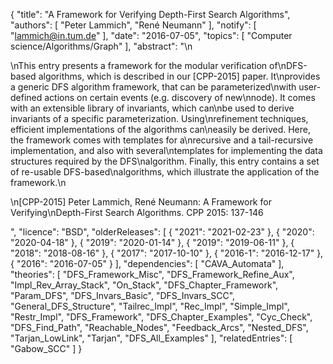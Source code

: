 {
    "title": "A Framework for Verifying Depth-First Search Algorithms",
    "authors": [
        "Peter Lammich",
        "René Neumann"
    ],
    "notify": [
        "lammich@in.tum.de"
    ],
    "date": "2016-07-05",
    "topics": [
        "Computer science/Algorithms/Graph"
    ],
    "abstract": "\n<p>\nThis entry presents a framework for the modular verification of\nDFS-based algorithms, which is described in our [CPP-2015] paper. It\nprovides a generic DFS algorithm framework, that can be parameterized\nwith user-defined actions on certain events (e.g. discovery of new\nnode).  It comes with an extensible library of invariants, which can\nbe used to derive invariants of a specific parameterization.  Using\nrefinement techniques, efficient implementations of the algorithms can\neasily be derived. Here, the framework comes with templates for a\nrecursive and a tail-recursive implementation, and also with several\ntemplates for implementing the data structures required by the DFS\nalgorithm.  Finally, this entry contains a set of re-usable DFS-based\nalgorithms, which illustrate the application of the framework.\n</p><p>\n[CPP-2015] Peter Lammich, René Neumann: A Framework for Verifying\nDepth-First Search Algorithms. CPP 2015: 137-146</p>",
    "licence": "BSD",
    "olderReleases": [
        {
            "2021": "2021-02-23"
        },
        {
            "2020": "2020-04-18"
        },
        {
            "2019": "2020-01-14"
        },
        {
            "2019": "2019-06-11"
        },
        {
            "2018": "2018-08-16"
        },
        {
            "2017": "2017-10-10"
        },
        {
            "2016-1": "2016-12-17"
        },
        {
            "2016": "2016-07-05"
        }
    ],
    "dependencies": [
        "CAVA_Automata"
    ],
    "theories": [
        "DFS_Framework_Misc",
        "DFS_Framework_Refine_Aux",
        "Impl_Rev_Array_Stack",
        "On_Stack",
        "DFS_Chapter_Framework",
        "Param_DFS",
        "DFS_Invars_Basic",
        "DFS_Invars_SCC",
        "General_DFS_Structure",
        "Tailrec_Impl",
        "Rec_Impl",
        "Simple_Impl",
        "Restr_Impl",
        "DFS_Framework",
        "DFS_Chapter_Examples",
        "Cyc_Check",
        "DFS_Find_Path",
        "Reachable_Nodes",
        "Feedback_Arcs",
        "Nested_DFS",
        "Tarjan_LowLink",
        "Tarjan",
        "DFS_All_Examples"
    ],
    "relatedEntries": [
        "Gabow_SCC"
    ]
}